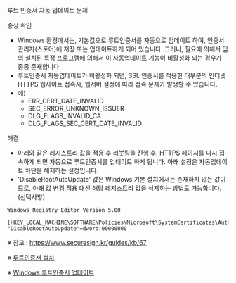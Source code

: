 루트 인증서 자동 업데이트 문제

증상 확인

- Windows 환경에서는, 기본값으로 루트인증서를 자동으로 업데이트 하여, 인증서관리자(스토어)에 저장 또는 업데이트하게 되어 있습니다.  그러나, 필요에 의해서 임의 설치된 특정 프로그램에 의해서 이 자동업데이트 기능이 비활성화 되는 경우가 종종 존재합니다
- 루트인증서 자동업데이트가 비활성화 되면,  SSL 인증서를 적용한 대부분의 인터넷 HTTPS 웹사이트 접속시, 웹서버 설정에 따라 접속 문제가 발생할 수 있습니다.
- 예)
  - ERR_CERT_DATE_INVALID
  - SEC_ERROR_UNKNOWN_ISSUER
  - DLG_FLAGS_INVALID_CA
  - DLG_FLAGS_SEC_CERT_DATE_INVALID


해결

- 아래와 같은 레지스트리 값을 적용 후 리붓팅을 진행 후, HTTPS 페이지를 다시 접속하게 되면 자동으로 루트인증서를 업데이트 하게 됩니다. 아래 설정은 자동업데이트 차단을 해제하는 설정입니다.
- 'DisableRootAutoUpdate' 값은 Windows 기본 설치에서는 존재하지 않는 값이므로, 아래 값 변경 적용 대신 해당 레지스트리 값을 삭제하는 방법도 가능합니다. (선택사항)
```
Windows Registry Editor Version 5.00

[HKEY_LOCAL_MACHINE\SOFTWARE\Policies\Microsoft\SystemCertificates\AuthRoot] "DisableRootAutoUpdate"=dword:00000000

```
※ 참고 : https://www.securesign.kr/guides/kb/67

※ [루트인증서 설치](https://tech.signgate.com/demotest/SSL/index.html)

※ [Windows 루트인증서 업데이트](https://support.microsoft.com/ko-kr/topic/windows%EC%97%90%EC%84%9C-windows-%EB%A3%A8%ED%8A%B8-%EC%9D%B8%EC%A6%9D%EC%84%9C-%ED%94%84%EB%A1%9C%EA%B7%B8%EB%9E%A8%EC%97%90-%EB%8C%80-%ED%95%9C-%EC%8B%A0%EB%A2%B0%ED%95%A0-%EC%88%98-%EC%9E%88%EB%8A%94-%EB%A3%A8%ED%8A%B8-%EC%97%85%EB%8D%B0%EC%9D%B4%ED%8A%B8-%EA%B8%B4%EA%B8%89-%EC%A7%80%EC%9B%90-a4ac4d6c-7c62-3b6e-dfd2-377982bf3ea5)
